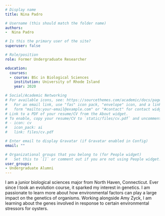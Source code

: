 ```yaml
---
# Display name
title: Nina Padro

# Username (this should match the folder name)
authors:
-  Nina Padro

# Is this the primary user of the site?
superuser: false

# Role/position
role: Former Undergraduate Researcher

education:
  courses:
  - course: BSc in Biological Sciences
    institution: University of Rhode Island
    year: 2020

# Social/Academic Networking
# For available icons, see: https://sourcethemes.com/academic/docs/page-builder/#icons
#   For an email link, use "fas" icon pack, "envelope" icon, and a link in the
#   form "mailto:your-email@example.com" or "#contact" for contact widget.
# Link to a PDF of your resume/CV from the About widget.
# To enable, copy your resume/CV to `static/files/cv.pdf` and uncomment the lines below.
# - icon: cv
#   icon_pack: ai
#   link: files/cv.pdf

# Enter email to display Gravatar (if Gravatar enabled in Config)
email: ""

# Organizational groups that you belong to (for People widget)
#   Set this to `[]` or comment out if you are not using People widget.
user_groups:
- Undergraduate Alumni
---
```


I am a junior biological sciences major from North Haven, Connecticut. Ever since I took an evolution course, it sparked my interest in genetics. I am passionate to learn more about how environmental factors can play a large impact on the genetics of organisms. Working alongside Amy Zyck, I am learning about the genes involved in response to certain environmental stressors for oysters. 